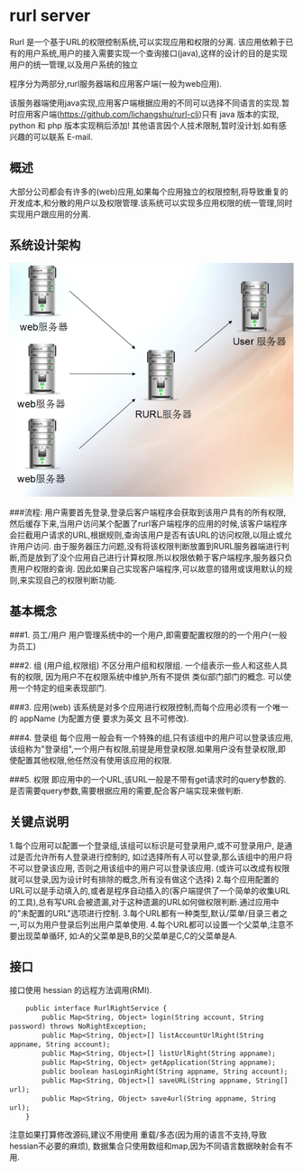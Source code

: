 rurl server
====

Rurl 是一个基于URL的权限控制系统,可以实现应用和权限的分离.
该应用依赖于已有的用户系统,用户的接入需要实现一个查询接口(java),这样的设计的目的是实现用户的统一管理,以及用户系统的独立

程序分为两部分,rurl服务器端和应用客户端(一般为web应用).

该服务器端使用java实现,应用客户端根据应用的不同可以选择不同语言的实现.暂时应用客户端(https://github.com/lichangshu/rurl-cli)只有 java 版本的实现, python 和 php 版本实现稍后添加!
其他语言因个人技术限制,暂时没计划.如有感兴趣的可以联系 E-mail.

概述
----------

大部分公司都会有许多的(web)应用,如果每个应用独立的权限控制,将导致重复的开发成本,和分散的用户以及权限管理.该系统可以实现多应用权限的统一管理,同时实现用户跟应用的分离.

系统设计架构
----------

![image](https://github.com/lichangshu/rurl/raw/master/doc/sys.jpg)

###流程:
用户需要首先登录,登录后客户端程序会获取到该用户具有的所有权限,然后缓存下来,当用户访问某个配置了rurl客户端程序的应用的时候,该客户端程序会拦截用户请求的URL,根据规则,查询该用户是否有该URL的访问权限,以阻止或允许用户访问.
由于服务器压力问题,没有将该权限判断放置到RURL服务器端进行判断,而是放到了没个应用自己进行计算权限.所以权限依赖于客户端程序,服务器只负责用户权限的查询.
因此如果自己实现客户端程序,可以故意的错用或误用默认的规则,来实现自己的权限判断功能.

基本概念
-----------
###1. 员工/用户
用户管理系统中的一个用户,即需要配置权限的的一个用户(一般为员工)

###2. 组 (用户组,权限组)
不区分用户组和权限组. 一个组表示一些人和这些人具有的权限, 因为用户不在权限系统中维护,所有不提供 类似部门部门的概念. 可以使用一个特定的组来表现部门.

###3. 应用(web)
该系统是对多个应用进行权限控制,而每个应用必须有一个唯一的 appName (为配置方便 要求为英文 且不可修改).

###4. 登录组
每个应用一般会有一个特殊的组,只有该组中的用户可以登录该应用,该组称为"登录组",一个用户有权限,前提是用登录权限.如果用户没有登录权限,即使配置其他权限,他任然没有使用该应用的权限.

###5. 权限
即应用中的一个URL,该URL一般是不带有get请求时的query参数的.是否需要query参数,需要根据应用的需要,配合客户端实现来做判断.

关键点说明
--------------------

1.每个应用可以配置一个登录组,该组可以标识是可登录用户,或不可登录用户, 是通过是否允许所有人登录进行控制的, 如过选择所有人可以登录,那么该组中的用户将不可以登录该应用, 否则之用该组中的用户可以登录该应用.
(或许可以改成有权限就可以登录,因为设计时有排除的概念,所有没有做这个选择)
2.每个应用配置的URL可以是手动填入的,或者是程序自动插入的(客户端提供了一个简单的收集URL的工具),总有写URL会被遗漏,对于这种遗漏的URL如何做权限判断.通过应用中的"未配置的URL"选项进行控制.
3.每个URL都有一种类型,默认/菜单/目录三者之一,可以为用户登录后列出用户菜单使用.
4.每个URL都可以设置一个父菜单,注意不要出现菜单循环, 如:A的父菜单是B,B的父菜单是C,C的父菜单是A.

接口
---------------------
接口使用 hessian 的远程方法调用(RMI).

		public interface RurlRightService {
		    public Map<String, Object> login(String account, String password) throws NoRightException;
		    public Map<String, Object>[] listAccountUrlRight(String appname, String account);
		    public Map<String, Object>[] listUrlRight(String appname);
		    public Map<String, Object> getApplication(String appname);
		    public boolean hasLoginRight(String appname, String account);
		    public Map<String, Object>[] saveURL(String appname, String[] url);
		    public Map<String, Object> save4url(String appname, String url);
		}
注意如果打算修改源码,建议不用使用 重载/多态(因为用的语言不支持,导致hessian不必要的麻烦),
数据集合只使用数组和map,因为不同语言数据映射会有不用.
